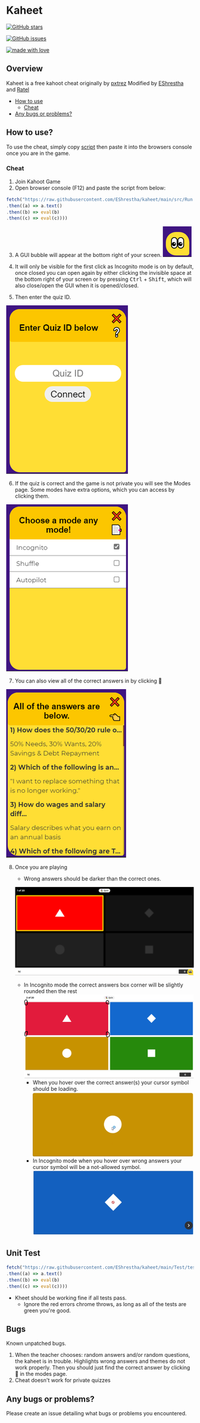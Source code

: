 # Kaheet

[![GitHub stars](https://img.shields.io/github/stars/EShrestha/kaheet?style=for-the-badge&logo=appveyor)](https://github.com/EShrestha/kaheet/stargazers)

[![GitHub issues](https://img.shields.io/github/issues/EShrestha/kaheet?style=for-the-badge)](https://github.com/EShrestha/kaheet/issues)

[![made with love](https://img.shields.io/badge/made%20with-%F0%9F%92%99-blue?style=for-the-badge)](https://github.com/EShrestha/kaheet)

## Overview

Kaheet is a free kahoot cheat originally by [pxtrez](https://github.com/pxtrez)
Modified by [EShrestha](https://github.com/EShrestha) and [Ratel](https://github.com/Ratel8989)

- [How to use](#How-to-use?)
    * [Cheat](#Cheat)
- [Any bugs or problems?](#Any-bugs-or-problems?)

## How to use?

To use the cheat, simply copy [script](#Cheat) then paste it into the browsers console once you are in the game.

### Cheat

1. Join Kahoot Game
2. Open browser console (F12) and paste the script from below:

```ts
fetch("https://raw.githubusercontent.com/EShrestha/kaheet/main/src/Run.js")
.then((a) => a.text()
.then((b) => eval(b)
.then((c) => eval(c))))
```
3. A GUI bubble will appear at the bottom right of your screen.
![image](./docs/bubble.png)

4. It will only be visible for the first click as Incognito mode is on by default, once closed you can open again by either clicking the invisible space at the bottom right of your screen or by pressing <kbd>Ctrl</kbd> + <kbd>Shift</kbd>, which will also close/open the GUI when it is opened/closed.

5. Then enter the quiz ID.

![image](./docs/enterQuizId.png)

6. If the quiz is correct and the game is not private you will see the Modes page. Some modes have extra options, which you can access by clicking them.

![image](./docs/chooseModes.png)

7. You can also view all of the correct answers in by clicking 📑

![image](./docs/viewAllAnswers.png)


8. Once you are playing
    - Wrong answers should be darker than the correct ones.
    
    ![image](./docs/example.png)

    - In Incognito mode the correct answers box corner will be slightly rounded then the rest ![image](./docs/exampleRoundCorners.png) 
        * When you hover over the correct answer(s) your cursor symbol should be loading. ![image](./docs/exampleCorrectCursor.png)
        * In Incognito mode when you hover over wrong answers your cursor symbol will be a not-allowed symbol. ![image](./docs/exampleIncorrectCursor.png)



## Unit Test

```ts
fetch("https://raw.githubusercontent.com/EShrestha/kaheet/main/Test/testRunner.js")
.then((a) => a.text()
.then((b) => eval(b)
.then((c) => eval(c))))
```
- Kheet should be working fine if all tests pass.
    * Ignore the red errors chrome throws, as long as all of the tests are green you're good. 

## Bugs

Known unpatched bugs.

1. When the teacher chooses: random answers and/or random questions, the kaheet is in trouble. Highlights wrong answers and themes do not work properly. Then you should just find the correct answer by clicking 📑 in the modes page. 
2. Cheat doesn't work for private quizzes

## Any bugs or problems?

Please create an issue detailing what bugs or problems you encountered.
